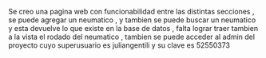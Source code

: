 Se creo una pagina web con funcionabilidad entre las distintas secciones , se puede agregar un neumatico , y tambien se puede buscar un neumatico y esta devuelve lo que existe en la base de datos , falta lograr traer tambien a la vista el rodado del neumatico , tambien se puede acceder al admin del proyecto cuyo superusuario es juliangentili y su clave es 52550373
